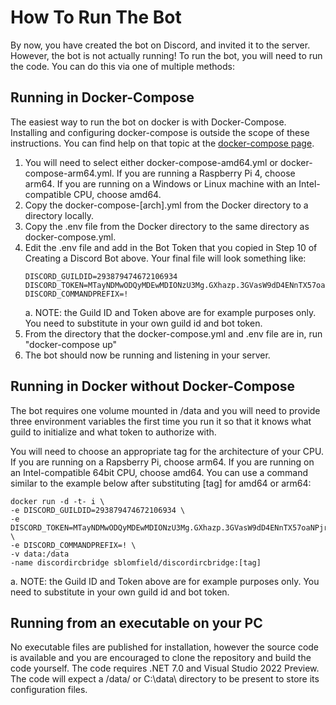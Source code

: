 ﻿# How To Run The Bot
By now, you have created the bot on Discord, and invited it to the server.
However, the bot is not actually running! To run the bot, you will need to run
the code. You can do this via one of multiple methods:
## Running in Docker-Compose
The easiest way to run the bot on docker is with Docker-Compose. Installing
and configuring docker-compose is outside the scope of these instructions. You
can find help on that topic at the [docker-compose page](https://docs.docker.com/compose/).
1. You will need to select either docker-compose-amd64.yml or
   docker-compose-arm64.yml. If you are running a Raspberry Pi 4, choose arm64.
   If you are running on a Windows or Linux machine with an Intel-compatible CPU,
   choose amd64.
1. Copy the docker-compose-[arch].yml from the Docker directory to a directory locally.
1. Copy the .env file from the Docker directory to the same directory as
   docker-compose.yml.
1. Edit the .env file and add in the Bot Token that you copied in Step 10 of 
   Creating a Discord Bot above. Your final file will look something like:
   ```
   DISCORD_GUILDID=293879474672106934
   DISCORD_TOKEN=MTayNDMwODQyMDEwMDIONzU3Mg.GXhazp.3GVasW9dD4ENnTX57oaNPjrNG3eeivCOelaiFU
   DISCORD_COMMANDPREFIX=!
   ```
   a. NOTE: the Guild ID and Token above are for example purposes only. You 
   need to substitute in your own guild id and bot token.
1. From the directory that the docker-compose.yml and .env file are in, run
   "docker-compose up"
1. The bot should now be running and listening in your server.
## Running in Docker without Docker-Compose
The bot requires one volume mounted in /data and you will need to provide three
environment variables the first time you run it so that it knows what guild to
initialize and what token to authorize with. 

You will need to choose an appropriate tag for the architecture of your CPU.
If you are running on a Rapsberry Pi, choose arm64. If you are running on an
Intel-compatible 64bit CPU, choose amd64. You can use a command similar to
the example below after substituting [tag] for amd64 or arm64:
  ```
  docker run -d -t- i \
  -e DISCORD_GUILDID=293879474672106934 \
  -e DISCORD_TOKEN=MTayNDMwODQyMDEwMDIONzU3Mg.GXhazp.3GVasW9dD4ENnTX57oaNPjrNG3eeivCOelaiFU \
  -e DISCORD_COMMANDPREFIX=! \
  -v data:/data
  -name discordircbridge sblomfield/discordircbridge:[tag]

  ```
  a. NOTE: the Guild ID and Token above are for example purposes only. You need
     to substitute in your own guild id and bot token.
## Running from an executable on your PC
No executable files are published for installation, however the source code is 
available and you are encouraged to clone the repository and build the code 
yourself. The code requires .NET 7.0 and Visual Studio 2022 Preview. The code
will expect a /data/ or C:\data\ directory to be present to store its 
configuration files.